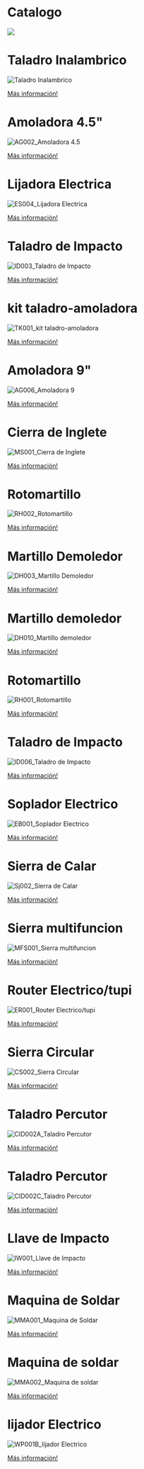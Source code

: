 # Catalogo

![](https://github.com/herramientasyaccesoriosgm/Catalogo/blob/main/IMG/1.png)

# Taladro Inalambrico

![Taladro Inalambrico](https://github.com/herramientasyaccesoriosgm/Catalogo/blob/main/IMG/2.png)

<a href="https://wa.me/593998411013?text=Quiero%20Informacion,%20codigo: ">Más información!</a>

# Amoladora 4.5"

![AG002_Amoladora 4.5](https://github.com/herramientasyaccesoriosgm/Catalogo/blob/main/IMG/3.png)

<a href="https://wa.me/593998411013?text=Quiero%20Informacion,%20codigo: AG002">Más información!</a>

# Lijadora Electrica

![ES004_Lijadora Electrica](https://github.com/herramientasyaccesoriosgm/Catalogo/blob/main/IMG/4.png)

<a href="https://wa.me/593998411013?text=Quiero%20Informacion,%20codigo: ES004">Más información!</a>

# Taladro de Impacto

![ID003_Taladro de Impacto](https://github.com/herramientasyaccesoriosgm/Catalogo/blob/main/IMG/5.png)

<a href="https://wa.me/593998411013?text=Quiero%20Informacion,%20codigo: ID003">Más información!</a>

# kit taladro-amoladora

![TK001_kit taladro-amoladora](https://github.com/herramientasyaccesoriosgm/Catalogo/blob/main/IMG/6.png)

<a href="https://wa.me/593998411013?text=Quiero%20Informacion,%20codigo: TK001">Más información!</a>

# Amoladora 9"

![AG006_Amoladora 9](https://github.com/herramientasyaccesoriosgm/Catalogo/blob/main/IMG/7.png)

<a href="https://wa.me/593998411013?text=Quiero%20Informacion,%20codigo: AG006">Más información!</a>

# Cierra de Inglete

![MS001_Cierra de Inglete](https://github.com/herramientasyaccesoriosgm/Catalogo/blob/main/IMG/8.png)

<a href="https://wa.me/593998411013?text=Quiero%20Informacion,%20codigo: MS001">Más información!</a>

# Rotomartillo

![RH002_Rotomartillo](https://github.com/herramientasyaccesoriosgm/Catalogo/blob/main/IMG/9.png)

<a href="https://wa.me/593998411013?text=Quiero%20Informacion,%20codigo: RH002">Más información!</a>

# Martillo Demoledor

![DH003_Martillo Demoledor](https://github.com/herramientasyaccesoriosgm/Catalogo/blob/main/IMG/10.png)

<a href="https://wa.me/593998411013?text=Quiero%20Informacion,%20codigo: DH003">Más información!</a>

# Martillo demoledor

![DH010_Martillo demoledor](https://github.com/herramientasyaccesoriosgm/Catalogo/blob/main/IMG/11.png)

<a href="https://wa.me/593998411013?text=Quiero%20Informacion,%20codigo: DH010">Más información!</a>

# Rotomartillo

![RH001_Rotomartillo](https://github.com/herramientasyaccesoriosgm/Catalogo/blob/main/IMG/12.png)

<a href="https://wa.me/593998411013?text=Quiero%20Informacion,%20codigo: RH001">Más información!</a>

# Taladro de Impacto

![ID006_Taladro de Impacto](https://github.com/herramientasyaccesoriosgm/Catalogo/blob/main/IMG/13.png)

<a href="https://wa.me/593998411013?text=Quiero%20Informacion,%20codigo: ID006">Más información!</a>

# Soplador Electrico

![EB001_Soplador Electrico](https://github.com/herramientasyaccesoriosgm/Catalogo/blob/main/IMG/14.png)

<a href="https://wa.me/593998411013?text=Quiero%20Informacion,%20codigo: EB001">Más información!</a>

# Sierra de Calar

![Sj002_Sierra de Calar](https://github.com/herramientasyaccesoriosgm/Catalogo/blob/main/IMG/15.png)

<a href="https://wa.me/593998411013?text=Quiero%20Informacion,%20codigo: Sj002">Más información!</a>

# Sierra multifuncion

![MFS001_Sierra multifuncion](https://github.com/herramientasyaccesoriosgm/Catalogo/blob/main/IMG/16.png)

<a href="https://wa.me/593998411013?text=Quiero%20Informacion,%20codigo: MFS001">Más información!</a>

# Router Electrico/tupi

![ER001_Router Electrico/tupi](https://github.com/herramientasyaccesoriosgm/Catalogo/blob/main/IMG/17.png)

<a href="https://wa.me/593998411013?text=Quiero%20Informacion,%20codigo: ER001">Más información!</a>

# Sierra Circular

![CS002_Sierra Circular](https://github.com/herramientasyaccesoriosgm/Catalogo/blob/main/IMG/18.png)

<a href="https://wa.me/593998411013?text=Quiero%20Informacion,%20codigo: CS002">Más información!</a>

# Taladro Percutor

![CID002A_Taladro Percutor](https://github.com/herramientasyaccesoriosgm/Catalogo/blob/main/IMG/19.png)

<a href="https://wa.me/593998411013?text=Quiero%20Informacion,%20codigo: CID002A">Más información!</a>

# Taladro Percutor

![CID002C_Taladro Percutor](https://github.com/herramientasyaccesoriosgm/Catalogo/blob/main/IMG/20.png)

<a href="https://wa.me/593998411013?text=Quiero%20Informacion,%20codigo: CID002C">Más información!</a>

# Llave de Impacto

![IW001_Llave de Impacto](https://github.com/herramientasyaccesoriosgm/Catalogo/blob/main/IMG/21.png)

<a href="https://wa.me/593998411013?text=Quiero%20Informacion,%20codigo: IW001">Más información!</a>

# Maquina de Soldar

![MMA001_Maquina de Soldar](https://github.com/herramientasyaccesoriosgm/Catalogo/blob/main/IMG/22.png)

<a href="https://wa.me/593998411013?text=Quiero%20Informacion,%20codigo: MMA001">Más información!</a>

#  Maquina de soldar

![MMA002_Maquina de soldar](https://github.com/herramientasyaccesoriosgm/Catalogo/blob/main/IMG/23.png)

<a href="https://wa.me/593998411013?text=Quiero%20Informacion,%20codigo: MMA002">Más información!</a>

# lijador Electrico

![WP001B_lijador Electrico](https://github.com/herramientasyaccesoriosgm/Catalogo/blob/main/IMG/24.png)

<a href="https://wa.me/593998411013?text=Quiero%20Informacion,%20codigo: WP001B">Más información!</a>
